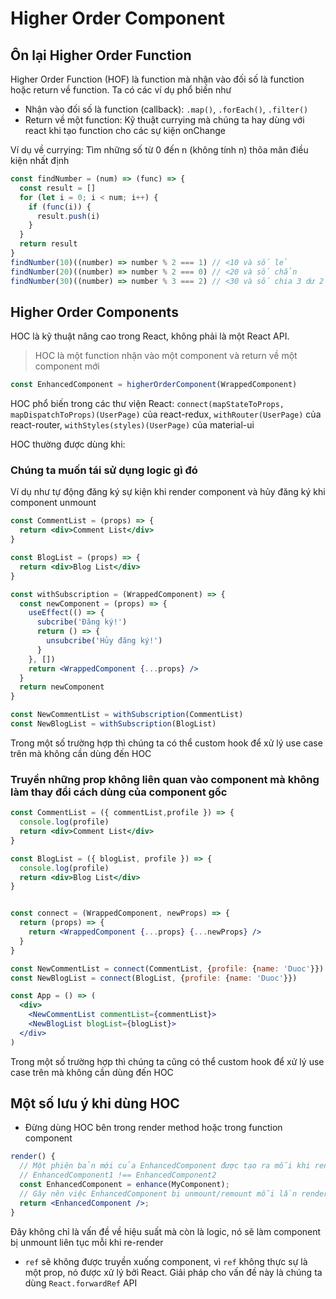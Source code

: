 # Higher Order Component

## Ôn lại Higher Order Function

Higher Order Function (HOF) là function mà nhận vào đối số là function hoặc return về function. Ta có các ví dụ phổ biến như

- Nhận vào đối số là function (callback): `.map()`, `.forEach()`, `.filter()`
- Return về một function: Kỹ thuật currying mà chúng ta hay dùng với react khi tạo function cho các sự kiện onChange

Ví dụ về currying: Tìm những số từ 0 đến n (không tính n) thõa mãn điều kiện nhất định

```js
const findNumber = (num) => (func) => {
  const result = []
  for (let i = 0; i < num; i++) {
    if (func(i)) {
      result.push(i)
    }
  }
  return result
}
findNumber(10)((number) => number % 2 === 1) // <10 và số lẻ
findNumber(20)((number) => number % 2 === 0) // <20 và số chẳn
findNumber(30)((number) => number % 3 === 2) // <30 và số chia 3 dư 2
```

## Higher Order Components

HOC là kỹ thuật nâng cao trong React, không phải là một React API.

> HOC là một function nhận vào một component và return về một component mới

```jsx
const EnhancedComponent = higherOrderComponent(WrappedComponent)
```

HOC phổ biến trong các thư viện React: `connect(mapStateToProps, mapDispatchToProps)(UserPage)` của react-redux, `withRouter(UserPage)` của react-router, `withStyles(styles)(UserPage)` của material-ui

HOC thường được dùng khi:

### Chúng ta muốn tái sử dụng logic gì đó

Ví dụ như tự động đăng ký sự kiện khi render component và hủy đăng ký khi component unmount

```jsx
const CommentList = (props) => {
  return <div>Comment List</div>
}

const BlogList = (props) => {
  return <div>Blog List</div>
}

const withSubscription = (WrappedComponent) => {
  const newComponent = (props) => {
    useEffect(() => {
      subcribe('Đăng ký!')
      return () => {
        unsubcribe('Hủy đăng ký!')
      }
    }, [])
    return <WrappedComponent {...props} />
  }
  return newComponent
}

const NewCommentList = withSubscription(CommentList)
const NewBlogList = withSubscription(BlogList)
```

Trong một số trường hợp thì chúng ta có thể custom hook để xử lý use case trên mà không cần dùng đến HOC

### Truyền những prop không liên quan vào component mà không làm thay đổi cách dùng của component gốc

```jsx
const CommentList = ({ commentList,profile }) => {
  console.log(profile)
  return <div>Comment List</div>
}

const BlogList = ({ blogList, profile }) => {
  console.log(profile)
  return <div>Blog List</div>
}


const connect = (WrappedComponent, newProps) => {
  return (props) => {
    return <WrappedComponent {...props} {...newProps} />
  }
}

const NewCommentList = connect(CommentList, {profile: {name: 'Duoc'}})
const NewBlogList = connect(BlogList, {profile: {name: 'Duoc'}})

const App = () => (
  <div>
    <NewCommentList commentList={commentList}>
    <NewBlogList blogList={blogList}>
  </div>
)
```

Trong một số trường hợp thì chúng ta cũng có thể custom hook để xử lý use case trên mà không cần dùng đến HOC

## Một số lưu ý khi dùng HOC

- Đừng dùng HOC bên trong render method hoặc trong function component

```jsx
render() {
  // Một phiên bản mới của EnhancedComponent được tạo ra mỗi khi render
  // EnhancedComponent1 !== EnhancedComponent2
  const EnhancedComponent = enhance(MyComponent);
  // Gây nên việc EnhancedComponent bị unmount/remount mỗi lần render!
  return <EnhancedComponent />;
}
```

Đây không chỉ là vấn đề về hiệu suất mà còn là logic, nó sẽ làm component bị unmount liên tục mỗi khi re-render

- `ref` sẽ không được truyền xuống component, vì `ref` không thực sự là một prop, nó được xử lý bởi React. Giải pháp cho vấn đề này là chúng ta dùng `React.forwardRef` API

